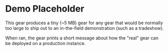 # Demo Placeholder

This gear produces a tiny (~5 MB) gear for any gear that would be normally too large to ship out to an in-the-field demonstration (such as a tradeshow).

When ran, the gear prints a short message about how the "real" gear can be deployed on a production instance.
